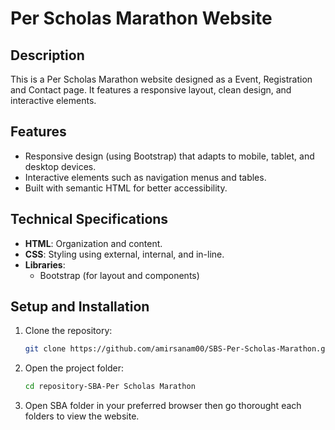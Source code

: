 # Per Scholas Marathon Website
## Description
This is a Per Scholas Marathon website designed as a Event, Registration and Contact page. It features a responsive layout, clean design, and interactive elements.
## Features
- Responsive design (using Bootstrap) that adapts to mobile, tablet, and desktop devices.
- Interactive elements such as navigation menus and tables.
- Built with semantic HTML for better accessibility.
## Technical Specifications
- **HTML**: Organization and content.
- **CSS**: Styling using external, internal, and in-line.
- **Libraries**: 
  - Bootstrap (for layout and components)

## Setup and Installation
1. Clone the repository:
   ```bash
   git clone https://github.com/amirsanam00/SBS-Per-Scholas-Marathon.git
   ```
2. Open the project folder:
    ```bash
    cd repository-SBA-Per Scholas Marathon
3. Open SBA folder in your preferred browser then go thorought each folders to view the website.